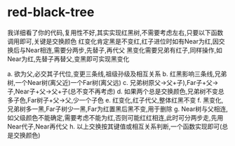 # red-black-tree
我详细看了你的代码,复用性不好,其实实现红黑树,不需要考虑左右,只要以下函数调用即可,关键是交换颜色
红变化肯定黑是不变红,红子进位时如有Near为红,因交换后与Near相连,需要分两步,先替子,再代父 
黑变化需要兄弟有红子,同样操作,如Near为红,先替子再替父,变黑即可实现黑变化

a.	欲为父,必交其子代位,变更三条线,祖级孙级及相互关系
b.	红黑影响三条线,兄弟树,一个Near树(离父近)一个Far树(离父远)
c.	兄弟树原父->父+子),Far子+父->子,Near子+父->父+子(总不变不再考虑)
d.	如果两个总是交换颜色,兄弟树不变总多子色,Far树子+父->父,少一个子色
e.	红变化,红子代父,整体红黑不变
f.	黑变化,兄弟树多一黑,Far子树少一黑,Far为红置黑后黑不变,用于删除
g.	Near树与父相连,如父级颜色不能确定,需要考虑不能为红,否则可能红红相连,此时可分两步走,先用Near代子,Near再代父
h.	以上交换按其键值或相互关系判断,一个函数实现即可(总是交换颜色)

